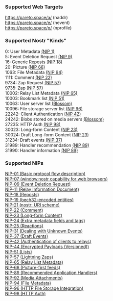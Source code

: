 ### Supported Web Targets
https://pareto.space/a/<bech32> (naddr)\
https://pareto.space/e/<bech32> (nevent)\
https://pareto.space/p/<bech32> (nprofile)

### Supported Nostr "Kinds"
0: User Metadata [(NIP 1)](https://nips.nostr.com/1)\
5: Event Deletion Request [(NIP 9)](https://nips.nostr.com/9)\
16: Generic Reposts [(NIP 18)](https://nips.nostr.com/18)\
20: Picture [(NIP 68)](https://nips.nostr.com/68)\
1063: File Metadata [(NIP 94)](https://nips.nostr.com/94)\
1111: Comment [(NIP 22)](https://nips.nostr.com/22)\
9734: Zap Request [(NIP 57)](https://nips.nostr.com/57)\
9735: Zap [(NIP 57)](https://nips.nostr.com/57)\
10002: Relay List Metadata [(NIP 65)](https://nips.nostr.com/65)\
10003: Bookmark list [(NIP 51)](https://nips.nostr.com/51)\
10063: User server list [(Blossom)](https://github.com/hzrd149/blossom)\
10096: File storage server list [(NIP 96)](https://nips.nostr.com/96)\
22242: Client Authentication [(NIP 42)](https://nips.nostr.com/42)\
24242: Blobs stored on media servers [(Blossom)](https://github.com/hzrd149/blossom)\
27235: HTTP Auth [(NIP 98)](https://nips.nostr.com/98)\
30023: Long-form Content [(NIP 23)](https://nips.nostr.com/23)\
30024: Draft Long-form Content [(NIP 23)](https://nips.nostr.com/23)\
31234: Draft events [(NIP 37)](https://nips.nostr.com/37)\
31989: Handler recommendation [(NIP 89)](https://nips.nostr.com/89)\
31990: Handler information [(NIP 89)](https://nips.nostr.com/89)

### Supported NIPs
[NIP-01 (Basic protocol flow description)](https://nips.nostr.com/1)\
[NIP-07 (window.nostr capability for web browsers)](https://nips.nostr.com/7)\
[NIP-09 (Event Deletion Request)](https://nips.nostr.com/9)\
[NIP-11 (Relay Information Document)](https://nips.nostr.com/11)\
[NIP-18 (Reposts)](https://nips.nostr.com/18)\
[NIP-19 (bech32-encoded entities)](https://nips.nostr.com/19)\
[NIP-21 (nostr: URI scheme)](https://nips.nostr.com/21)\
[NIP-22 (Comment)](https://nips.nostr.com/22)\
[NIP-23 (Long-form Content)](https://nips.nostr.com/23)\
[NIP-24 (Extra metadata fields and tags)](https://nips.nostr.com/24)\
[NIP-25 (Reactions)](https://nips.nostr.com/25)\
[NIP-31 (Dealing with Unknown Events)](https://nips.nostr.com/31)\
[NIP-37 (Draft Events)](https://nips.nostr.com/37)\
[NIP-42 (Authentication of clients to relays)](https://nips.nostr.com/42)\
[NIP-44 (Encrypted Payloads (Versioned))](https://nips.nostr.com/44)\
[NIP-51 (Lists)](https://nips.nostr.com/51)\
[NIP-57 (Lightning Zaps)](https://nips.nostr.com/57)\
[NIP-65 (Relay List Metadata)](https://nips.nostr.com/65)\
[NIP-68 (Picture-first feeds)](https://nips.nostr.com/68)\
[NIP-89 (Recommended Application Handlers)](https://nips.nostr.com/89)\
[NIP-92 (Media Attachments)](https://nips.nostr.com/92)\
[NIP-94 (File Metadata)](https://nips.nostr.com/94)\
[NIP-96 (HTTP File Storage Integration)](https://nips.nostr.com/96)\
[NIP-98 (HTTP Auth)](https://nips.nostr.com/98)